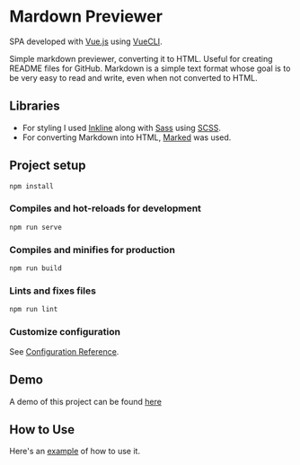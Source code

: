 # Mardown Previewer

SPA developed with [Vue.js](https://vuejs.org/) using [VueCLI](https://cli.vuejs.org/).

Simple markdown previewer, converting it to HTML. Useful for creating README files for GitHub. Markdown is a simple text format whose goal is to be very easy to read and write, even when not converted to HTML.

## Libraries

* For styling I used [Inkline](https://www.inkline.io) along with [Sass](https://sass-lang.com/) using [SCSS](https://sass-lang.com/documentation/syntax).
* For converting Markdown into HTML, [Marked](marked.js.org) was used.

## Project setup
```
npm install
```

### Compiles and hot-reloads for development
```
npm run serve
```

### Compiles and minifies for production
```
npm run build
```

### Lints and fixes files
```
npm run lint
```

### Customize configuration
See [Configuration Reference](https://cli.vuejs.org/config/).

## Demo

A demo of this project can be found [here](https://markdown-previewer-aa.netlify.app/)

## How to Use

Here's an [example](https://prnt.sc/SE6IJW5ZFOsV) of how to use it.
